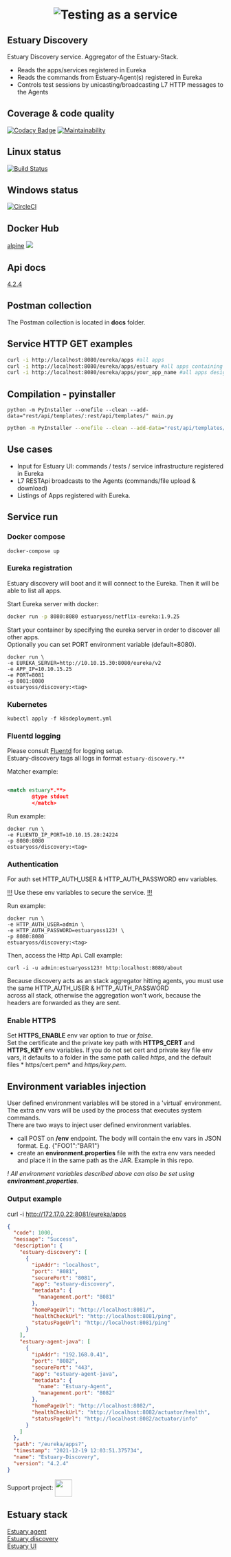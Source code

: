 <h1 align="center"><img src="./docs/images/banner_discovery.png" alt="Testing as a service"></h1>

## Estuary Discovery

Estuary Discovery service. Aggregator of the Estuary-Stack.

- Reads the apps/services registered in Eureka
- Reads the commands from Estuary-Agent(s) registered in Eureka
- Controls test sessions by unicasting/broadcasting L7 HTTP messages to the Agents

## Coverage & code quality

[![Codacy Badge](https://app.codacy.com/project/badge/Grade/fc69b90ee90546158876e5344d9c2af2)](https://www.codacy.com/gh/estuaryoss/estuary-discovery?utm_source=github.com&amp;utm_medium=referral&amp;utm_content=estuaryoss/estuary-discovery&amp;utm_campaign=Badge_Grade)
[![Maintainability](https://api.codeclimate.com/v1/badges/c0894a0a9785a3fb7afc/maintainability)](https://codeclimate.com/github/estuaryoss/estuary-discovery/maintainability)

## Linux status

[![Build Status](https://travis-ci.com/estuaryoss/estuary-discovery.svg?token=UC9Z5nQSPmb5vK5QLpJh&branch=master)](https://travis-ci.com/estuaryoss/estuary-discovery)

## Windows status

[![CircleCI](https://circleci.com/gh/estuaryoss/estuary-discovery.svg?style=svg)](https://circleci.com/gh/estuaryoss/estuary-discovery)

## Docker Hub

[alpine](https://hub.docker.com/r/estuaryoss/discovery) ![](https://img.shields.io/docker/pulls/estuaryoss/discovery.svg)

## Api docs

[4.2.4](https://app.swaggerhub.com/apis/dinuta/estuary-discovery/4.2.4)

## Postman collection

The Postman collection is located in **docs** folder.

## Service HTTP GET examples

```bash
curl -i http://localhost:8080/eureka/apps #all apps  
curl -i http://localhost:8080/eureka/apps/estuary #all apps containing estuary  
curl -i http://localhost:8080/eureka/apps/your_app_name #all apps designated by your app name  
 ```

## Compilation - pyinstaller

```shell
python -m PyInstaller --onefile --clean --add-data="rest/api/templates/:rest/api/templates/" main.py
```

```cmd
python -m PyInstaller --onefile --clean --add-data="rest/api/templates/;rest/api/templates/" main.py
```

## Use cases

- Input for Estuary UI: commands / tests / service infrastructure registered in Eureka
- L7 RESTApi broadcasts to the Agents (commands/file upload & download)
- Listings of Apps registered with Eureka.

## Service run

### Docker compose

    docker-compose up

### Eureka registration

Estuary discovery will boot and it will connect to the Eureka. Then it will be able to list all apps.

Start Eureka server with docker:

```bash
docker run -p 8080:8080 estuaryoss/netflix-eureka:1.9.25
```

Start your container by specifying the eureka server in order to discover all other apps.  
Optionally you can set PORT environment variable (default=8080).

    docker run \
    -e EUREKA_SERVER=http://10.10.15.30:8080/eureka/v2
    -e APP_IP=10.10.15.25
    -e PORT=8081
    -p 8081:8080
    estuaryoss/discovery:<tag>

### Kubernetes

    kubectl apply -f k8sdeployment.yml

### Fluentd logging

Please consult [Fluentd](https://github.com/fluent/fluentd) for logging setup.  
Estuary-discovery tags all logs in format ```estuary-discovery.**```

Matcher example:

```xml

<match estuary*.**>
        @type stdout
        </match>
```

Run example:

    docker run \
    -e FLUENTD_IP_PORT=10.10.15.28:24224
    -p 8080:8080
    estuaryoss/discovery:<tag>

### Authentication

For auth set HTTP_AUTH_USER & HTTP_AUTH_PASSWORD env variables.

[!!!]() Use these env variables to secure the service. [!!!]()

Run example:

```shell script
docker run \
-e HTTP_AUTH_USER=admin \
-e HTTP_AUTH_PASSWORD=estuaryoss123! \
-p 8080:8080
estuaryoss/discovery:<tag>
```

Then, access the Http Api. Call example:

```shell script
curl -i -u admin:estuaryoss123! http:localhost:8080/about
```  

Because discovery acts as an stack aggregator hitting agents, you must use the same HTTP_AUTH_USER &
HTTP_AUTH_PASSWORD   
across all stack, otherwise the aggregation won't work, because the headers are forwarded as they are sent.

### Enable HTTPS

Set **HTTPS_ENABLE** env var option to *true* or *false*.    
Set the certificate and the private key path with **HTTPS_CERT** and **HTTPS_KEY** env variables. If you do not set cert
and private key file env vars, it defaults to a folder in the same path called *https*, and the default files *
https/cert.pem* and *https/key.pem*.

## Environment variables injection

User defined environment variables will be stored in a 'virtual' environment. The extra env vars will be used by the
process that executes system commands.  
There are two ways to inject user defined environment variables.

- call POST on **/env** endpoint. The body will contain the env vars in JSON format. E.g. {"FOO1":"BAR1"}
- create an **environment.properties** file with the extra env vars needed and place it in the same path as the JAR.
  Example in this repo.

*! All environment variables described above can also be set using **environment.properties**.*

### Output example

curl -i http://172.17.0.22:8081/eureka/apps

```json
{
  "code": 1000,
  "message": "Success",
  "description": {
    "estuary-discovery": [
      {
        "ipAddr": "localhost",
        "port": "8081",
        "securePort": "8081",
        "app": "estuary-discovery",
        "metadata": {
          "management.port": "8081"
        },
        "homePageUrl": "http://localhost:8081/",
        "healthCheckUrl": "http://localhost:8081/ping",
        "statusPageUrl": "http://localhost:8081/ping"
      }
    ],
    "estuary-agent-java": [
      {
        "ipAddr": "192.168.0.41",
        "port": "8082",
        "securePort": "443",
        "app": "estuary-agent-java",
        "metadata": {
          "name": "Estuary-Agent",
          "management.port": "8082"
        },
        "homePageUrl": "http://localhost:8082/",
        "healthCheckUrl": "http://localhost:8082/actuator/health",
        "statusPageUrl": "http://localhost:8082/actuator/info"
      }
    ]
  },
  "path": "/eureka/apps?",
  "timestamp": "2021-12-19 12:03:51.375734",
  "name": "Estuary-Discovery",
  "version": "4.2.4"
}
```

Support
project: <a href="https://paypal.me/catalindinuta?locale.x=en_US"><img src="https://lh3.googleusercontent.com/Y2_nyEd0zJftXnlhQrWoweEvAy4RzbpDah_65JGQDKo9zCcBxHVpajYgXWFZcXdKS_o=s180-rw" height="40" width="40" align="center"></a>

## Estuary stack

[Estuary agent](https://github.com/estuaryoss/estuary-agent)  
[Estuary discovery](https://github.com/estuaryoss/estuary-discovery)  
[Estuary UI](https://github.com/estuaryoss/estuary-ui)   
